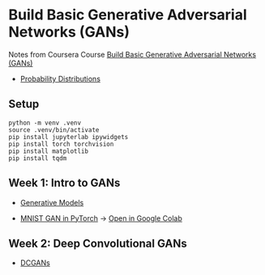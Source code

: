 # Build Basic Generative Adversarial Networks (GANs)

Notes from Coursera Course [Build Basic Generative Adversarial Networks (GANs)](https://www.coursera.org/learn/build-basic-generative-adversarial-networks-gans)

* [Probability Distributions](https://nbviewer.jupyter.org/github/thomd/coursera-build-basic-generative-adversarial-networks/blob/main/probability-distributions.ipynb)

## Setup

    python -m venv .venv
    source .venv/bin/activate
    pip install jupyterlab ipywidgets
    pip install torch torchvision
    pip install matplotlib
    pip install tqdm

## Week 1: Intro to GANs

* [Generative Models](https://nbviewer.jupyter.org/github/thomd/coursera-build-basic-generative-adversarial-networks/blob/main/generative-models.ipynb)

* [MNIST GAN in PyTorch](https://nbviewer.jupyter.org/github/thomd/coursera-build-basic-generative-adversarial-networks/blob/main/mnist-gan-pytorch.ipynb) &rarr; [Open in Google Colab](https://colab.research.google.com/github/thomd/coursera-build-basic-generative-adversarial-networks/blob/main/mnist-gan-pytorch.ipynb)

## Week 2: Deep Convolutional GANs

* [DCGANs](https://nbviewer.jupyter.org/github/thomd/coursera-build-basic-generative-adversarial-networks/blob/main/deep-convolutional-gans.ipynb)

